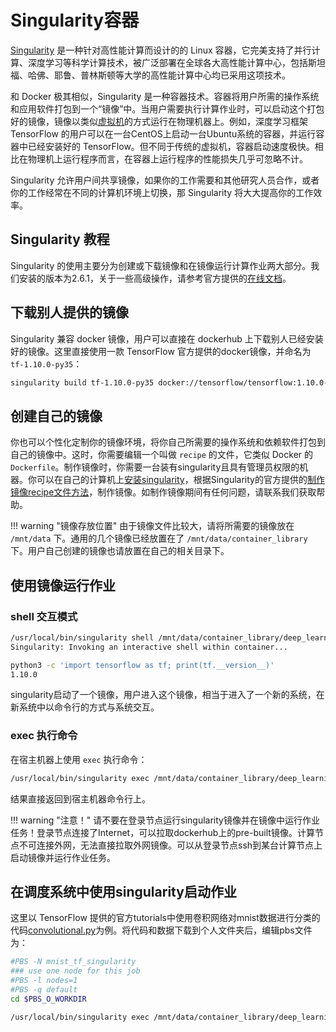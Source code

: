 # Singularity容器

[Singularity][1] 是一种针对高性能计算而设计的的 Linux 容器，它完美支持了并行计算、深度学习等科学计算技术，被广泛部署在全球各大高性能计算中心，包括斯坦福、哈佛、耶鲁、普林斯顿等大学的高性能计算中心均已采用这项技术。

和 Docker 极其相似，Singularity 是一种容器技术。容器将用户所需的操作系统和应用软件打包到一个“镜像”中。当用户需要执行计算作业时，可以启动这个打包好的镜像，镜像以类似[虚拟机][2]的方式运行在物理机器上。例如，深度学习框架 TensorFlow 的用户可以在一台CentOS上启动一台Ubuntu系统的容器，并运行容器中已经安装好的 TensorFlow。但不同于传统的虚拟机，容器启动速度极快。相比在物理机上运行程序而言，在容器上运行程序的性能损失几乎可忽略不计。

Singularity 允许用户间共享镜像，如果你的工作需要和其他研究人员合作，或者你的工作经常在不同的计算机环境上切换，那 Singularity 将大大提高你的工作效率。

## Singularity 教程

Singularity 的使用主要分为创建或下载镜像和在镜像运行计算作业两大部分。我们安装的版本为2.6.1，关于一些高级操作，请参考官方提供的[在线文档][3]。

## 下载别人提供的镜像

Singularity 兼容 docker 镜像，用户可以直接在 dockerhub 上下载别人已经安装好的镜像。这里直接使用一款 TensorFlow 官方提供的docker镜像，并命名为 `tf-1.10.0-py35`：

```bash
singularity build tf-1.10.0-py35 docker://tensorflow/tensorflow:1.10.0-py3
```

## 创建自己的镜像

你也可以个性化定制你的镜像环境，将你自己所需要的操作系统和依赖软件打包到自己的镜像中。这时，你需要编辑一个叫做 `recipe` 的文件，它类似 Docker 的 `Dockerfile`。制作镜像时，你需要一台装有singularity且具有管理员权限的机器。你可以在自己的计算机上[安装singularity][6]，根据Singularity的官方提供的[制作镜像recipe文件方法][5]，制作镜像。如制作镜像期间有任何问题，请联系我们获取帮助。

!!! warning "镜像存放位置"
    由于镜像文件比较大，请将所需要的镜像放在 `/mnt/data` 下。通用的几个镜像已经放置在了 `/mnt/data/container_library` 下。用户自己创建的镜像也请放置在自己的相关目录下。

## 使用镜像运行作业

### shell 交互模式

```bash
/usr/local/bin/singularity shell /mnt/data/container_library/deep_learning/tf-1.10.0-py35
Singularity: Invoking an interactive shell within container...

python3 -c 'import tensorflow as tf; print(tf.__version__)'
1.10.0
```

singularity启动了一个镜像，用户进入这个镜像，相当于进入了一个新的系统，在新系统中以命令行的方式与系统交互。

### exec 执行命令

在宿主机器上使用 `exec` 执行命令：

```bash
/usr/local/bin/singularity exec /mnt/data/container_library/deep_learning/tf-1.10.0-py35 python3 -c 'import tensorflow as tf; print(tf.__version__)'
```

结果直接返回到宿主机器命令行上。

!!! warning "注意！"
    请不要在登录节点运行singularity镜像并在镜像中运行作业任务！登录节点连接了Internet，可以拉取dockerhub上的pre-built镜像。计算节点不可连接外网，无法直接拉取外网镜像。可以从登录节点ssh到某台计算节点上启动镜像并运行作业任务。

## 在调度系统中使用singularity启动作业

这里以 TensorFlow 提供的官方tutorials中使用卷积网络对mnist数据进行分类的代码[convolutional.py][4]为例。将代码和数据下载到个人文件夹后，编辑pbs文件为：

```bash
#PBS -N mnist_tf_singularity
### use one node for this job
#PBS -l nodes=1
#PBS -q default
cd $PBS_O_WORKDIR

/usr/local/bin/singularity exec /mnt/data/container_library/deep_learning/tf-1.10.0-py35 python convolutional.py
```

[1]: https://en.wikipedia.org/wiki/Singularity_(software)
[2]: https://baike.baidu.com/item/%E8%99%9A%E6%8B%9F%E6%9C%BA/104440
[3]: https://www.sylabs.io/guides/2.6/user-guide/index.html
[4]: https://github.com/tensorflow/models/blob/master/tutorials/image/mnist/convolutional.py
[5]: https://www.sylabs.io/guides/2.6/user-guide/container_recipes.html
[6]: https://www.sylabs.io/guides/2.6/user-guide/installation.html